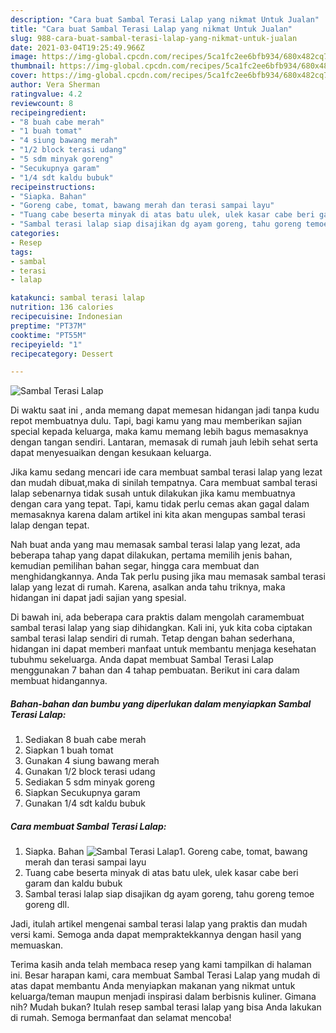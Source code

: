 ```yaml
---
description: "Cara buat Sambal Terasi Lalap yang nikmat Untuk Jualan"
title: "Cara buat Sambal Terasi Lalap yang nikmat Untuk Jualan"
slug: 988-cara-buat-sambal-terasi-lalap-yang-nikmat-untuk-jualan
date: 2021-03-04T19:25:49.966Z
image: https://img-global.cpcdn.com/recipes/5ca1fc2ee6bfb934/680x482cq70/sambal-terasi-lalap-foto-resep-utama.jpg
thumbnail: https://img-global.cpcdn.com/recipes/5ca1fc2ee6bfb934/680x482cq70/sambal-terasi-lalap-foto-resep-utama.jpg
cover: https://img-global.cpcdn.com/recipes/5ca1fc2ee6bfb934/680x482cq70/sambal-terasi-lalap-foto-resep-utama.jpg
author: Vera Sherman
ratingvalue: 4.2
reviewcount: 8
recipeingredient:
- "8 buah cabe merah"
- "1 buah tomat"
- "4 siung bawang merah"
- "1/2 block terasi udang"
- "5 sdm minyak goreng"
- "Secukupnya garam"
- "1/4 sdt kaldu bubuk"
recipeinstructions:
- "Siapka. Bahan"
- "Goreng cabe, tomat, bawang merah dan terasi sampai layu"
- "Tuang cabe beserta minyak di atas batu ulek, ulek kasar cabe beri garam dan kaldu bubuk"
- "Sambal terasi lalap siap disajikan dg ayam goreng, tahu goreng temoe goreng dll."
categories:
- Resep
tags:
- sambal
- terasi
- lalap

katakunci: sambal terasi lalap 
nutrition: 136 calories
recipecuisine: Indonesian
preptime: "PT37M"
cooktime: "PT55M"
recipeyield: "1"
recipecategory: Dessert

---
```



![Sambal Terasi Lalap](https://img-global.cpcdn.com/recipes/5ca1fc2ee6bfb934/680x482cq70/sambal-terasi-lalap-foto-resep-utama.jpg)

Di waktu  saat ini , anda memang dapat memesan hidangan jadi tanpa kudu repot membuatnya dulu. Tapi, bagi kamu yang mau memberikan sajian special kepada keluarga, maka kamu memang lebih bagus memasaknya dengan tangan sendiri. Lantaran, memasak di rumah jauh lebih sehat serta dapat menyesuaikan dengan kesukaan keluarga.

Jika kamu sedang mencari ide cara membuat sambal terasi lalap yang lezat dan mudah dibuat,maka di sinilah tempatnya. Cara membuat sambal terasi lalap  sebenarnya tidak susah untuk dilakukan jika kamu membuatnya dengan cara yang tepat. Tapi, kamu tidak perlu cemas akan gagal dalam memasaknya 
karena dalam artikel ini kita akan mengupas sambal terasi lalap dengan tepat.  



Nah buat anda yang mau memasak sambal terasi lalap yang lezat, ada beberapa tahap yang dapat dilakukan, pertama memilih jenis bahan, kemudian pemilihan bahan segar, hingga cara membuat dan menghidangkannya. Anda Tak perlu pusing jika mau memasak sambal terasi lalap yang lezat di rumah. Karena, asalkan anda  tahu triknya, maka hidangan ini dapat jadi sajian yang spesial.

Di bawah ini, ada beberapa cara praktis  dalam mengolah caramembuat sambal terasi lalap yang siap dihidangkan. Kali ini, yuk kita coba ciptakan sambal terasi lalap sendiri di rumah. Tetap dengan bahan sederhana, hidangan ini dapat memberi manfaat untuk membantu menjaga kesehatan tubuhmu sekeluarga. Anda dapat membuat Sambal Terasi Lalap menggunakan 7 bahan dan 4 tahap pembuatan. Berikut ini cara dalam membuat hidangannya.

<!--inarticleads1-->

##### Bahan-bahan dan bumbu yang diperlukan dalam menyiapkan Sambal Terasi Lalap:

1. Sediakan 8 buah cabe merah
1. Siapkan 1 buah tomat
1. Gunakan 4 siung bawang merah
1. Gunakan 1/2 block terasi udang
1. Sediakan 5 sdm minyak goreng
1. Siapkan Secukupnya garam
1. Gunakan 1/4 sdt kaldu bubuk




<!--inarticleads2-->

##### Cara membuat Sambal Terasi Lalap:

1. Siapka. Bahan
<img src="https://img-global.cpcdn.com/steps/d54b9e7a149eda8c/160x128cq70/sambal-terasi-lalap-langkah-memasak-1-foto.jpg" alt="Sambal Terasi Lalap">1. Goreng cabe, tomat, bawang merah dan terasi sampai layu
1. Tuang cabe beserta minyak di atas batu ulek, ulek kasar cabe beri garam dan kaldu bubuk
1. Sambal terasi lalap siap disajikan dg ayam goreng, tahu goreng temoe goreng dll.




Jadi, itulah artikel mengenai  sambal terasi lalap  yang praktis dan mudah versi kami. Semoga anda dapat mempraktekkannya dengan hasil yang memuaskan. 

Terima kasih anda telah membaca resep yang kami tampilkan di halaman ini. Besar harapan kami, cara membuat  Sambal Terasi Lalap yang mudah di atas dapat membantu Anda menyiapkan makanan yang nikmat untuk keluarga/teman maupun menjadi inspirasi dalam berbisnis kuliner. Gimana nih? Mudah bukan? Itulah resep sambal terasi lalap yang bisa Anda lakukan di rumah. Semoga bermanfaat dan selamat mencoba!

